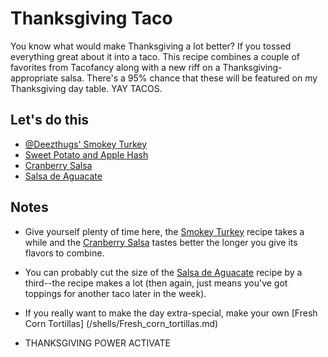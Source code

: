 Thanksgiving Taco
=================

You know what would make Thanksgiving a lot better? If you tossed everything great about it into a taco. This recipe combines a couple of favorites from Tacofancy along with a new riff on a Thanksgiving-appropriate salsa. There's a 95% chance that these will be featured on my Thanksgiving day table. YAY TACOS.

Let's do this
-------------

* [@Deezthugs' Smokey Turkey](/base_layers/smokey_turkey.md)
* [Sweet Potato and Apple Hash](/sweet_potato_and_apple_hash.md)
* [Cranberry Salsa](/condiments/cranberry_salsa.md)
* [Salsa de Aguacate](/condiments/salsa_de_aguacate.md)

Notes
-----

* Give yourself plenty of time here, the [Smokey Turkey](/base_layers/smokey_turkey.md) recipe takes a while and the [Cranberry Salsa](/condiments/salsa_de_aguacate.md) tastes better the longer you give its flavors to combine.

* You can probably cut the size of the [Salsa de Aguacate](/condiments/salsa_de_aguacate.md) recipe by a third--the recipe makes a lot (then again, just means you've got toppings for another taco later in the week).

* If you really want to make the day extra-special, make your own [Fresh Corn Tortillas] (/shells/Fresh_corn_tortillas.md)

* THANKSGIVING POWER ACTIVATE
